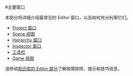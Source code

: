 #主要窗口

本部分将详细介绍最常见的 Editor 窗口，以及如何充分利用它们。

- [Project 窗口](ProjectView.html)
- [Scene 视图](UsingTheSceneView.html)
- [Hierarchy 窗口](Hierarchy.html)
- [Inspector 窗口](UsingTheInspector.html)
- [工具栏](Toolbar.html)
- [Game 视图](GameView.html)

请参阅[知识库的 Editor 部分](https://support.unity3d.com/hc/en-us/categories/201964166-Unity-Editor)了解故障排除、提示和技巧信息。
